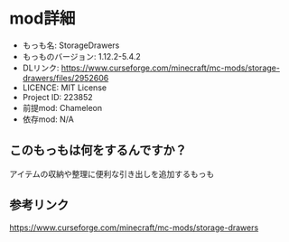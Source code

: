 # mod詳細

- もっも名: StorageDrawers
- もっものバージョン: 1.12.2-5.4.2
- DLリンク: https://www.curseforge.com/minecraft/mc-mods/storage-drawers/files/2952606
- LICENCE: MIT License
- Project ID: 223852
- 前提mod: Chameleon
- 依存mod: N/A

## このもっもは何をするんですか？
アイテムの収納や整理に便利な引き出しを追加するもっも

## 参考リンク
https://www.curseforge.com/minecraft/mc-mods/storage-drawers

